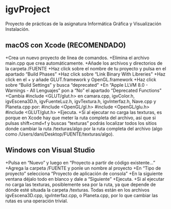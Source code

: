# igvProject
Proyecto de prácticas de la asignatura Informática Gráfica y Visualización
Instalación.


macOS con Xcode (RECOMENDADO)
-----------------------------
+Crea un nuevo proyecto de línea de comandos.
+Elimina el archivo main.cpp que crea automáticamente.
+Añade los archivos y directorios de la carpeta /FUENTE
+Haz click sobre el nombre de tu proyecto y pulsa en el apartado “Build Phases”
+Haz click sobre “Link Binary With Libreries"
+Haz click en el + y añade GLUT.framework y OpenGL.framework
+Haz click sobre “Build Settings” y busca “deprecated”
+En “Apple LLVM 8.0 - Warnings - All Lenguajes” pon a “No” el apartado “Deprecated Functions”
+Cambia #include <GLUT/glut.h>  en camara.cpp, igvColor.h, igvEscena3D.h, igvFuenteLuz.h, igvTextura.h, igvInterfaz.h, Nave.cpp y Planeta.cpp por:
					#include <OpenGL/gl.h>
					#include <OpenGL/glu.h>
					#include <GLUT/glut.h>
+Ejecuta.
+Si al ejecutar no carga las texturas, es porque en Xcode hay que meter la ruta completa del archivo, así que si pulsas shift+cmd+f y buscas “texturas” podrás localizar todos los sitios donde cambiar la ruta /texturas/algo por la ruta completa del archivo (algo como /Users/dani/Desktop/FUENTE/texturas/algo).

Windows con Visual Studio
-------------------------
+Pulsa en “Nuevo” y luego en “Proyecto a partir de código existente…”
+Agrega la carpeta /FUENTE y ponle un nombre al proyecto
+En “Tipo de proyecto” selecciona “Proyecto de aplicación de consola”
+En la siguiente ventana déjalo todo en blanco y dale a “Siguiente”
+Ejecuta.
+Si al ejecutar no carga las texturas, posiblemente sea por la ruta, ya que depende de dónde esté situada la carpeta /texturas. Todas están en los archivos igvEscena3D.cpp, igvInterfaz.cpp, o Planeta.cpp, por lo que cambiar las rutas es una operación trivial.
